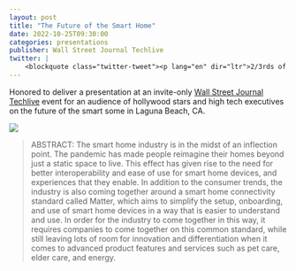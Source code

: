 ```yaml
---
layout: post
title: "The Future of the Smart Home"
date: 2022-10-25T09:30:00
categories: presentations
publisher: Wall Street Journal Techlive
twitter: |
    <blockquote class="twitter-tweet"><p lang="en" dir="ltr">2/3rds of US households have a connected home device. <br><br>More than 50% have purchased one in the past 3 years.<br><br>Mark Benson of <a href="https://twitter.com/SamsungUS?ref_src=twsrc%5Etfw">@SamsungUS</a> <a href="https://twitter.com/smartthings?ref_src=twsrc%5Etfw">@smartthings</a> talking about the Matter standard at <a href="https://twitter.com/WSJ?ref_src=twsrc%5Etfw">@WSJ</a> Tech Live. <a href="https://t.co/5dBTE2KzL3">pic.twitter.com/5dBTE2KzL3</a></p>&mdash; Greg Kahn | GK Digital Ventures (@GK_Ventures) <a href="https://twitter.com/GK_Ventures/status/1584948585422286848?ref_src=twsrc%5Etfw">October 25, 2022</a></blockquote> <script async src="https://platform.twitter.com/widgets.js" charset="utf-8"></script>
---
```


Honored to deliver a presentation at an invite-only [Wall Street Journal Techlive][ln1] event for an audience of hollywood stars and high tech executives on the future of the smart some in Laguna Beach, CA.

<p><img src="/images/MDB-wall-street-journal-techlive-2022.png"></p>

> ABSTRACT: The smart home industry is in the midst of an inflection point. The pandemic has made people reimagine their homes beyond just a static space to live. This effect has given rise to the need for better interoperability and ease of use for smart home devices, and experiences that they enable. In addition to the consumer trends, the industry is also coming together around a smart home connectivity standard called Matter, which aims to simplify the setup, onboarding, and use of smart home devices in a way that is easier to understand and use. In order for the industry to come together in this way, it requires companies to come together on this common standard, while still leaving lots of room for innovation and differentiation when it comes to advanced product features and services such as pet care, elder care, and energy.

[ln1]: https://wsjtechlive.wsj.com/home/ "Wall Street Journal Techlive"

